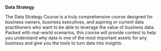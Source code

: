 **Data Strategy**

The Data Strategy Course is a truly comprehensive course designed for business owners, business executives, and aspiring or current data practitioners who want to be able to leverage the value of business data. 
Packed with real-world scenarios, this course will provide context to help you understand why data is one of the most important assets for any business and give you the tools to turn data into insights.
